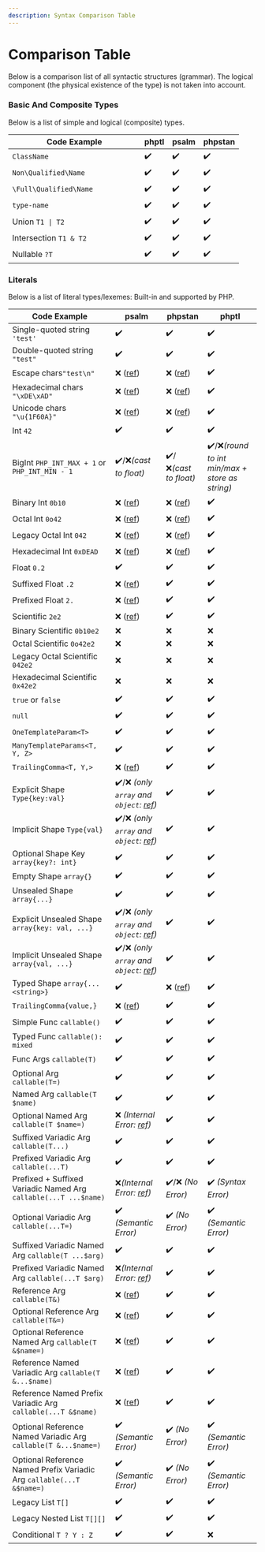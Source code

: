 ```yaml
---
description: Syntax Comparison Table
---
```


# Comparison Table

Below is a comparison list of all syntactic structures (grammar). The logical component (the physical existence of the type) is not taken into account.



### Basic And Composite Types

Below is a list of simple and logical (composite) types.

<table><thead><tr><th width="252">Code Example</th><th>phptl</th><th data-hidden>psalm</th><th data-hidden>phpstan</th></tr></thead><tbody><tr><td><code>ClassName</code></td><td>✔️</td><td>✔️</td><td>✔️</td></tr><tr><td><code>Non\Qualified\Name</code></td><td>✔️</td><td>✔️</td><td>✔️</td></tr><tr><td><code>\Full\Qualified\Name</code></td><td>✔️</td><td>✔️</td><td>✔️</td></tr><tr><td><code>type-name</code></td><td>✔️</td><td>✔️</td><td>✔️</td></tr><tr><td>Union <code>T1 | T2</code></td><td>✔️</td><td>✔️</td><td>✔️</td></tr><tr><td>Intersection <code>T1 &#x26; T2</code></td><td>✔️</td><td>✔️</td><td>✔️</td></tr><tr><td>Nullable <code>?T</code></td><td>✔️</td><td>✔️</td><td>✔️</td></tr></tbody></table>

### Literals

Below is a list of literal types/lexemes: Built-in and supported by PHP.

| Code Example                                                          | psalm                                                                         | phpstan                                                               | phptl                                          |
| --------------------------------------------------------------------- | ----------------------------------------------------------------------------- | --------------------------------------------------------------------- | ---------------------------------------------- |
| Single-quoted string `'test'`                                         | ✔️                                                                            | ✔️                                                                    | ✔️                                             |
| Double-quoted string `"test"`                                         | ✔️                                                                            | ✔️                                                                    | ✔️                                             |
| Escape chars`"test\n"`                                                | ❌ ([ref](https://psalm.dev/r/a4763e39ea))                                     | ❌ ([ref](https://phpstan.org/r/ef392d41-f4e5-474c-8426-4ecdc583080a)) | ✔️                                             |
| Hexadecimal chars `"\xDE\xAD"`                                        | ❌ ([ref](https://psalm.dev/r/ce7cdf12ba))                                     | ❌ ([ref](https://phpstan.org/r/06c7f670-4db4-433b-b181-d3c8b7219980)) | ✔️                                             |
| Unicode chars `"\u{1F60A}"`                                           | ❌ ([ref](https://psalm.dev/r/73412b8746))                                     | ❌ ([ref](https://phpstan.org/r/ebfdf3b6-e8e2-413d-adc5-a56ddd564bab)) | ✔️                                             |
| Int `42`                                                              | ✔️                                                                            | ✔️                                                                    | ✔️                                             |
| BigInt `PHP_INT_MAX + 1` or `PHP_INT_MIN - 1`                         | ✔️/❌_(cast to float)_                                                         | ✔️/❌_(cast to float)_                                                 | ✔️/❌_(round to int min/max + store as string)_ |
| Binary Int `0b10`                                                     | ❌ ([ref](https://psalm.dev/r/75794af443))                                     | ❌ ([ref](https://phpstan.org/r/79283030-f55e-4eb1-8b6b-2bdbc4083d30)) | ✔️                                             |
| Octal Int `0o42`                                                      | ❌ ([ref](https://psalm.dev/r/8552461d46))                                     | ❌ ([ref](https://phpstan.org/r/362869d4-5b65-441c-8708-f9f32993b560)) | ✔️                                             |
| Legacy Octal Int `042`                                                | ❌ ([ref](https://psalm.dev/r/e4ab56c714))                                     | ❌ ([ref](https://phpstan.org/r/20f18b17-94c8-403c-8ad7-14058eb8a0ef)) | ✔️                                             |
| Hexadecimal Int `0xDEAD`                                              | ❌ ([ref](https://psalm.dev/r/60176a85f4))                                     | ❌ ([ref](https://phpstan.org/r/f9fcaaa6-384e-4d58-b38c-8a51f091abf8)) | ✔️                                             |
| Float `0.2`                                                           | ✔️                                                                            | ✔️                                                                    | ✔️                                             |
| Suffixed Float `.2`                                                   | ❌ ([ref](https://psalm.dev/r/816ae7db23))                                     | ✔️                                                                    | ✔️                                             |
| Prefixed Float `2.`                                                   | ❌ ([ref](https://psalm.dev/r/053808f77b))                                     | ✔️                                                                    | ✔️                                             |
| Scientific `2e2`                                                      | ❌ ([ref](https://psalm.dev/r/fbd87ab0b6))                                     | ✔️                                                                    | ✔️                                             |
| Binary Scientific `0b10e2`                                            | ❌                                                                             | ❌                                                                     | ❌                                              |
| Octal Scientific `0o42e2`                                             | ❌                                                                             | ❌                                                                     | ❌                                              |
| Legacy Octal Scientific `042e2`                                       | ❌                                                                             | ❌                                                                     | ❌                                              |
| Hexadecimal Scientific `0x42e2`                                       | ❌                                                                             | ❌                                                                     | ❌                                              |
| `true` or `false`                                                     | ✔️                                                                            | ✔️                                                                    | ✔️                                             |
| `null`                                                                | ✔️                                                                            | ✔️                                                                    | ✔️                                             |
| `OneTemplateParam<T>`                                                 | ✔️                                                                            | ✔️                                                                    | ✔️                                             |
| `ManyTemplateParams<T, Y, Z>`                                         | ✔️                                                                            | ✔️                                                                    | ✔️                                             |
| `TrailingComma<T, Y,>`                                                | ❌ ([ref](https://psalm.dev/r/866c32c49d))                                     | ✔️                                                                    | ✔️                                             |
| Explicit Shape `Type{key:val}`                                        | ✔️/❌ _(only `array` and `object`:_ [_ref_](https://psalm.dev/r/4ec6feecc1)_)_ | ✔️                                                                    | ✔️                                             |
| Implicit Shape `Type{val}`                                            | ✔️/❌ _(only `array` and `object`:_ [_ref_](https://psalm.dev/r/932713f109)_)_ | ✔️                                                                    | ✔️                                             |
| Optional Shape Key `array{key?: int}`                                 | ✔️                                                                            | ✔️                                                                    | ✔️                                             |
| Empty Shape `array{}`                                                 | ✔️                                                                            | ✔️                                                                    | ✔️                                             |
| Unsealed Shape `array{...}`                                           | ✔️                                                                            | ✔️                                                                    | ✔️                                             |
| Explicit Unsealed Shape `array{key: val, ...}`                        | ✔️/❌ _(only `array` and `object`:_ [_ref_](https://psalm.dev/r/00688c401a)_)_ | ✔️                                                                    | ✔️                                             |
| Implicit Unsealed Shape `array{val, ...}`                             | ✔️/❌ _(only `array` and `object`:_ [_ref_](https://psalm.dev/r/d346e9704b)_)_ | ✔️                                                                    | ✔️                                             |
| Typed Shape `array{...<string>}`                                      | ✔️                                                                            | ❌ ([ref](https://phpstan.org/r/401619e4-36a2-4c30-94eb-16c40a62c7ad)) | ✔️                                             |
| `TrailingComma{value,}`                                               | ❌ ([ref](https://psalm.dev/r/d63771c22a))                                     | ✔️                                                                    | ✔️                                             |
| Simple Func `callable()`                                              | ✔️                                                                            | ✔️                                                                    | ✔️                                             |
| Typed Func `callable(): mixed`                                        | ✔️                                                                            | ✔️                                                                    | ✔️                                             |
| Func Args `callable(T)`                                               | ✔️                                                                            | ✔️                                                                    | ✔️                                             |
| Optional Arg `callable(T=)`                                           | ✔️                                                                            | ✔️                                                                    | ✔️                                             |
| Named Arg `callable(T $name)`                                         | ✔️                                                                            | ✔️                                                                    | ✔️                                             |
| Optional Named Arg `callable(T $name=)`                               | ❌ _(Internal Error:_ [_ref_](https://psalm.dev/r/9ae58ed797)_)_               | ✔️                                                                    | ✔️                                             |
| Suffixed Variadic Arg `callable(T...)`                                | ✔️                                                                            | ✔️                                                                    | ✔️                                             |
| Prefixed Variadic Arg `callable(...T)`                                | ✔️                                                                            | ✔️                                                                    | ✔️                                             |
| Prefixed + Suffixed Variadic Named Arg `callable(...T ...$name)`      | ❌_(Internal Error:_ [_ref_](https://psalm.dev/r/4a6476fff6)_)_                | ✔️/❌ _(No Error)_                                                     | ✔️ _(Syntax Error)_                            |
| Optional Variadic Arg `callable(...T=)`                               | ✔️ _(Semantic Error)_                                                         | ✔️ _(No Error)_                                                       | ✔️ _(Semantic Error)_                          |
| Suffixed Variadic Named Arg `callable(T ...$arg)`                     | ✔️                                                                            | ✔️                                                                    | ✔️                                             |
| Prefixed Variadic Named Arg `callable(...T $arg)`                     | ❌_(Internal Error:_ [_ref_](https://psalm.dev/r/2dac434b3f)_)_                | ✔️                                                                    | ✔️                                             |
| Reference Arg `callable(T&)`                                          | ❌ ([ref](https://psalm.dev/r/bb604c4219))                                     | ✔️                                                                    | ✔️                                             |
| Optional Reference Arg `callable(T&=)`                                | ❌ ([ref](https://psalm.dev/r/fc3041a846))                                     | ✔️                                                                    | ✔️                                             |
| Optional Reference Named Arg `callable(T &$name=)`                    | ❌ ([ref](https://psalm.dev/r/14dcf8634f))                                     | ✔️                                                                    | ✔️                                             |
| Reference Named Variadic Arg `callable(T &...$name)`                  | ❌ ([ref](https://psalm.dev/r/7a64356034))                                     | ✔️                                                                    | ✔️                                             |
| Reference Named Prefix Variadic Arg `callable(...T &$name)`           | ❌ ([ref](https://psalm.dev/r/bf7dcbc9b4))                                     | ✔️                                                                    | ✔️                                             |
| Optional Reference Named Variadic Arg `callable(T &...$name=)`        | ✔️ _(Semantic Error)_                                                         | ✔️ _(No Error)_                                                       | ✔️ _(Semantic Error)_                          |
| Optional Reference Named Prefix Variadic Arg `callable(...T &$name=)` | ✔️ _(Semantic Error)_                                                         | ✔️ _(No Error)_                                                       | ✔️ _(Semantic Error)_                          |
| Legacy List `T[]`                                                     | ✔️                                                                            | ✔️                                                                    | ✔️                                             |
| Legacy Nested List `T[][]`                                            | ✔️                                                                            | ✔️                                                                    | ✔️                                             |
| Conditional `T ? Y : Z`                                               | ✔️                                                                            | ✔️                                                                    | ❌                                              |

